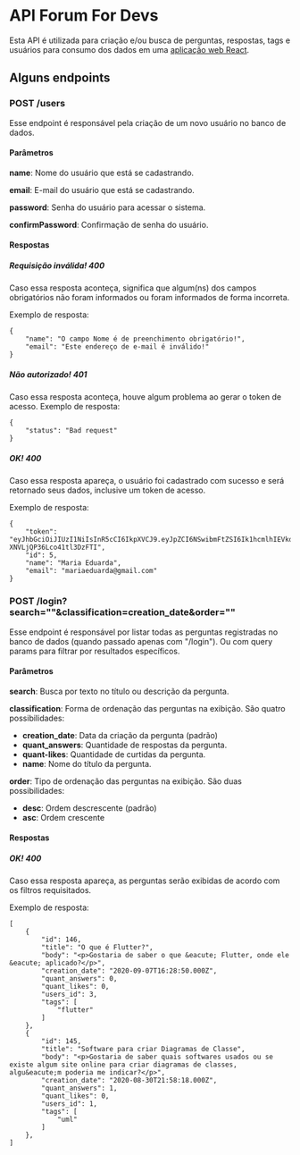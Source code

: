 # API Forum For Devs

Esta API é utilizada para criação e/ou busca de perguntas, respostas, tags e usuários para consumo dos dados em uma [aplicação web React](https://github.com/Eleson-Souza/forum-for-devs_web).

## Alguns endpoints

### POST /users
Esse endpoint é responsável pela criação de um novo usuário no banco de dados.

#### Parâmetros
**name**: Nome do usuário que está se cadastrando.

**email**: E-mail do usuário que está se cadastrando.

**password**: Senha do usuário para acessar o sistema.

**confirmPassword**: Confirmação de senha do usuário.

#### Respostas
##### Requisição inválida! 400
Caso essa resposta aconteça, significa que algum(ns) dos campos obrigatórios não foram informados ou foram informados de forma incorreta.

Exemplo de resposta:
```
{
    "name": "O campo Nome é de preenchimento obrigatório!",
    "email": "Este endereço de e-mail é inválido!"
}
```

##### Não autorizado! 401
Caso essa resposta aconteça, houve algum problema ao gerar o token de acesso.
Exemplo de resposta:
```
{
    "status": "Bad request"
}
```

##### OK! 400
Caso essa resposta apareça, o usuário foi cadastrado com sucesso e será retornado seus dados, inclusive um token de acesso.

Exemplo de resposta:
```
{
    "token": "eyJhbGciOiJIUzI1NiIsInR5cCI6IkpXVCJ9.eyJpZCI6NSwibmFtZSI6Ik1hcmlhIEVkdWFyZGEiLCJlbWFpbCI6Im1hcmlhZWR1YXJkYUBnbWFpbC5jb20iLCJpYXQiOjE1OTk1MjU4NjQsImV4cCI6MTU5OTYxMjI2NH0.HY4uPZ3asGIvQsLnjE7y-XNVLjQP36Lco41tl3DzFTI",
    "id": 5,
    "name": "Maria Eduarda",
    "email": "mariaeduarda@gmail.com"
}
```

### POST /login?search=""&classification=creation_date&order=""
Esse endpoint é responsável por listar todas as perguntas registradas no banco de dados (quando passado apenas com "/login"). Ou com query params para filtrar por resultados específicos.

#### Parâmetros
**search**: Busca por texto no título ou descrição da pergunta.

**classification**: Forma de ordenação das perguntas na exibição. São quatro possibilidades:
* **creation_date**: Data da criação da pergunta (padrão)
* **quant_answers**: Quantidade de respostas da pergunta.
* **quant-likes**: Quantidade de curtidas da pergunta.
* **name**: Nome do título da pergunta.

**order**: Tipo de ordenação das perguntas na exibição. São duas possibilidades:
* **desc**: Ordem descrescente (padrão)
* **asc**: Ordem crescente

#### Respostas
##### OK! 400
Caso essa resposta apareça, as perguntas serão exibidas de acordo com os filtros requisitados.

Exemplo de resposta:
```
[
    {
        "id": 146,
        "title": "O que é Flutter?",
        "body": "<p>Gostaria de saber o que &eacute; Flutter, onde ele &eacute; aplicado?</p>",
        "creation_date": "2020-09-07T16:28:50.000Z",
        "quant_answers": 0,
        "quant_likes": 0,
        "users_id": 3,
        "tags": [
            "flutter"
        ]
    },
    {
        "id": 145,
        "title": "Software para criar Diagramas de Classe",
        "body": "<p>Gostaria de saber quais softwares usados ou se existe algum site online para criar diagramas de classes, algu&eacute;m poderia me indicar?</p>",
        "creation_date": "2020-08-30T21:58:18.000Z",
        "quant_answers": 1,
        "quant_likes": 0,
        "users_id": 1,
        "tags": [
            "uml"
        ]
    },
]
```
